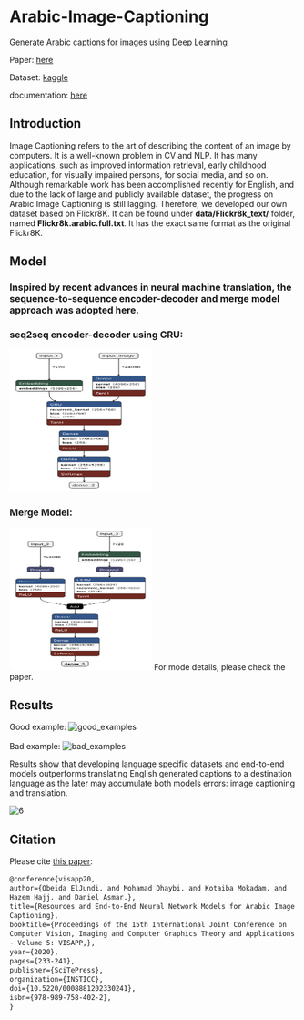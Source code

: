 # Arabic-Image-Captioning
Generate Arabic captions for images using Deep Learning

Paper: [here](https://www.insticc.org/Primoris/Resources/PaperPdf.ashx?idPaper=88812)

Dataset: [kaggle](https://www.kaggle.com/datasets/kanishkme/flicker-8k-image-dataset-captionstxt)

documentation: [here](https://github.com/NaNo211/Arabic-Image-Captioning/blob/main/ARABIC_CAPTIONING_DOCUMENTATION.pdf)

## Introduction
Image Captioning refers to the art of describing the content of an image by computers. It is a well-known problem in CV and NLP. It has many applications, such as improved information retrieval, early childhood education, for visually impaired persons, for social media, and so on. Although remarkable work has been accomplished recently for English, and due to the lack of large and publicly available dataset, the progress on Arabic Image Captioning is still lagging. Therefore, we developed our own dataset based on Flickr8K. It can be found under **data/Flickr8k_text/** folder, named **Flickr8k.arabic.full.txt**. It has the exact same format as the original Flickr8K.

## Model
### Inspired by recent advances in neural machine translation, the sequence-to-sequence encoder-decoder and merge model approach was adopted here.
### seq2seq encoder-decoder using GRU:
<img src=https://github.com/NaNo211/Arabic-Image-Captioning/blob/main/images/seq2seq_no_dropout_3.png width="250" height="250" />

### Merge Model:
<img src=https://github.com/NaNo211/Arabic-Image-Captioning/blob/main/images/merge_model.png width="250" height="250" />
For mode details, please check the paper.

## Results
Good example:
![good_examples](https://user-images.githubusercontent.com/9033365/50055400-181f5580-0157-11e9-8a00-1d7af672b49f.png)
<br /> <br />
Bad example:
![bad_examples](https://user-images.githubusercontent.com/9033365/50055408-2a998f00-0157-11e9-9d63-2b40e46a78f7.png)

Results show that developing language specific datasets and end-to-end models outperforms translating English generated captions to a destination language as the later may accumulate both models errors: image captioning and translation.

![6](https://user-images.githubusercontent.com/9033365/76162680-71f3ad00-6159-11ea-9b19-e8957435336b.PNG)

## Citation
Please cite [this paper](https://www.insticc.org/Primoris/Resources/PaperPdf.ashx?idPaper=88812):

```
@conference{visapp20,
author={Obeida ElJundi. and Mohamad Dhaybi. and Kotaiba Mokadam. and Hazem Hajj. and Daniel Asmar.},
title={Resources and End-to-End Neural Network Models for Arabic Image Captioning},
booktitle={Proceedings of the 15th International Joint Conference on Computer Vision, Imaging and Computer Graphics Theory and Applications - Volume 5: VISAPP,},
year={2020},
pages={233-241},
publisher={SciTePress},
organization={INSTICC},
doi={10.5220/0008881202330241},
isbn={978-989-758-402-2},
}
```



